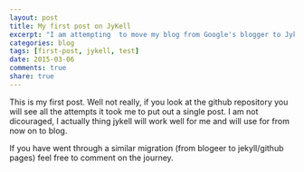 ```yaml
---
layout: post
title: My first post on JyKell
excerpt: "I am attempting  to move my blog from Google's blogger to Jykell"
categories: blog
tags: [first-post, jykell, test]
date: 2015-03-06
comments: true
share: true
---
```



This is my first post. Well not really, if you look at the github repository you will see all the attempts it took me to put out a single post. I am not dicouraged, I actually thing jykell will work well for me and will use for from now on to blog. 

If you have went through a similar migration (from blogeer to jekyll/github pages) feel free to comment on the journey.


